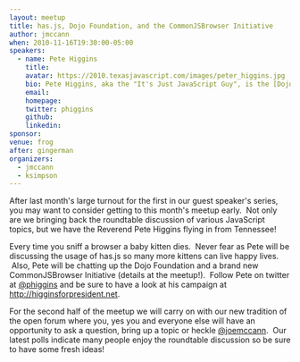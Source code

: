 ```yaml
---
layout: meetup
title: has.js, Dojo Foundation, and the CommonJSBrowser Initiative
author: jmccann
when: 2010-11-16T19:30:00-05:00
speakers:
  - name: Pete Higgins
    title:
    avatar: https://2010.texasjavascript.com/images/peter_higgins.jpg
    bio: Pete Higgins, aka the "It's Just JavaScript Guy", is the [Dojo Toolkit Project Lead](http://www.dojotoolkit.org/) and also the creator of a new feature detection library, [has.js](http://github.com/phiggins42/has.js).
    email:
    homepage:
    twitter: phiggins
    github:
    linkedin:
sponsor:
venue: frog
after: gingerman
organizers:
  - jmccann
  - ksimpson
---
```


After last month's large turnout for the first in our guest speaker's series, you may want to consider getting to this month's meetup early.  Not only are we bringing back the roundtable discussion of various JavaScript topics, but we have the Reverend Pete Higgins flying in from Tennessee!

Every time you sniff a browser a baby kitten dies.  Never fear as Pete will be discussing the usage of has.js so many more kittens can live happy lives.  Also, Pete will be chatting up the Dojo Foundation and a brand new CommonJSBrowser Initiative (details at the meetup!).  Follow Pete on twitter at [@phiggins][1] and be sure to have a look at his campaign at http://higginsforpresident.net.

For the second half of the meetup we will carry on with our new tradition of the open forum where you, yes you and everyone else will have an opportunity to ask a question, bring up a topic or heckle [@joemccann][4].  Our latest polls indicate many people enjoy the roundtable discussion so be sure to have some fresh ideas!

 [1]: http://twitter.com/phiggins
 [4]: http://twitter.com/joemccann
